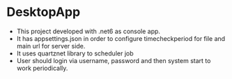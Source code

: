 # DesktopApp
 
 - This project developed with .net6 as console app.
 - It has appsettings.json in order to configure timecheckperiod for file and main url for server side.
 - It uses quartznet library to scheduler job
 - User should login via username, password and then system start to work periodically.
 